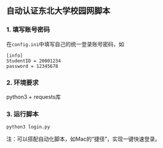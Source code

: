 ## 自动认证东北大学校园网脚本
### 1. 填写账号密码
在`config.ini`中填写自己的统一登录账号密码，如
``` 
[info]
StudentID = 20001234
password = 12345678 
```

### 2. 环境要求
python3 + requests库

### 3. 运行脚本
```
python3 login.py
```

注：可以搭配自动化脚本，如Mac的“捷径”，实现一键快速登录。
